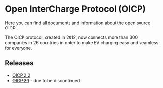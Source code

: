 # Open InterCharge Protocol (OICP)

Here you can find all documents and information about the open source OICP .

The OICP protocol, created in 2012, now connects more than 300 companies in 26 countries in order to make EV charging easy and seamless for everyone.

## Releases

* [OICP 2.2](https://github.com/hubject/oicp/releases/tag/v2.2)
* ~~[OICP 2.1](https://github.com/hubject/oicp/releases/tag/v2.1)~~ - due to be discontinued
